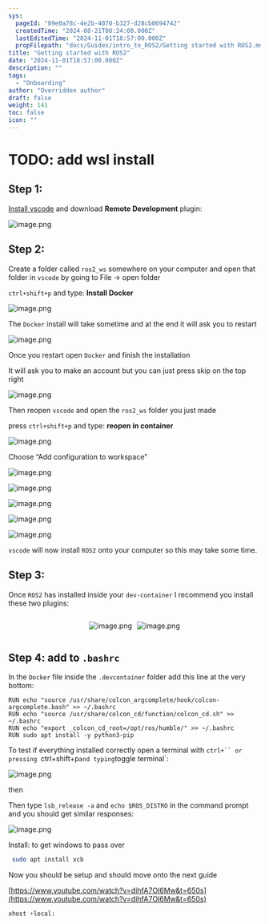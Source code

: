 ```yaml
---
sys:
  pageId: "89e0a78c-4e2b-4070-b327-d28cb0694742"
  createdTime: "2024-08-21T00:24:00.000Z"
  lastEditedTime: "2024-11-01T18:57:00.000Z"
  propFilepath: "docs/Guides/intro_to_ROS2/Getting started with ROS2.md"
title: "Getting started with ROS2"
date: "2024-11-01T18:57:00.000Z"
description: ""
tags:
  - "Onboarding"
author: "Overridden author"
draft: false
weight: 141
toc: false
icon: ""
---
```


# TODO: add wsl install

## Step 1:

[Install vscode](https://code.visualstudio.com/download) and download **Remote Development** plugin:

![image.png](https://prod-files-secure.s3.us-west-2.amazonaws.com/d518164a-d88e-44d1-a4ee-3adb3bd8bce0/efb52993-1881-4a40-b95e-6f020334f022/image.png?X-Amz-Algorithm=AWS4-HMAC-SHA256&X-Amz-Content-Sha256=UNSIGNED-PAYLOAD&X-Amz-Credential=ASIAZI2LB466T5FOPBD3%2F20250311%2Fus-west-2%2Fs3%2Faws4_request&X-Amz-Date=20250311T220721Z&X-Amz-Expires=3600&X-Amz-Security-Token=IQoJb3JpZ2luX2VjEGYaCXVzLXdlc3QtMiJHMEUCIQC1WVlbEX6VUxx%2FvvmjVauoYPK%2F3Hqjc%2BwtOZwI3aay0gIgaJKJGp101L0fbiegafGyPf2bpuWGk7t0ZlLhPlz6Df8qiAQIrv%2F%2F%2F%2F%2F%2F%2F%2F%2F%2FARAAGgw2Mzc0MjMxODM4MDUiDPztBY638eD%2FZB5iuSrcA4xfxpg8H0pY88RbUUEfw%2FPLnUCYi0a4ZL6W0VuDlFFfIhY2jnAWvZPkAoPdYPO4zGFA%2BVBoewP1%2BhFS13OsDeoUuXYwAfsnK%2Byxxg%2B2GlwXuHm431flEPJ8fjIk9%2BAnBeemMd8N4qsYLnQXfSwJwqcyoNJDQ6e83%2FeiX8%2BJJi8gXzpUdZNQO2rhqPbztbAUWshV0p8dLjZTvNG8J4%2BDcuEOtVqJLXbPoEN%2Fl%2B5xjz8AFkeOUHC3KDDAU0wpB7qEPFv8vZ%2FRKPrf%2BPz46M4P3tYTsrGswKtLbkpU8fBfxovDvmjVCA8afo09r1Lcv7aqpwJfEKXrfZjwlG0auBWycN82eaG3u7XLjG%2FhHtTW7xNKAKGeFFtwTlzpkqbOVMxScqmSx6MaaZFGEYXsPorSY%2Fkqn3qRdQbeb2hmiap5Jci%2F9WUHygzIoP1sWg4o22%2BXa9cFEFnyAetmN0kTXXeWwFvHJzWiedNWGJM%2FOAOk1LMxFcOq7ovogOPaFq6hu0EX175RSwCwoLDwq4JkIv8PANmBoxdhsyHYK9EriyazDgq0i%2B5zI%2BlYPJf6B9BfCcxcIVz%2FIXm3Nc4%2B3ig4ewDncs7wvc2fKE1smHN3kOCguIp2ZiTQqkekd294wTryMObSwr4GOqUBUGazh8yifT50VpRgDgXdVYHmQKIC6JX5%2B6Qcl%2FzwHejhWNwfX3RifpQk7%2BrNdbC7lHD9XmthzTgir3QylEwDvNzML728xpEsH1AsiKG0IOBOaS%2BvQ4l%2FJoSonji9uEMz3OkvSBs%2BBcVuTfZsoFZFxGPaIAvtxLY1OsWrZJKZ5h5VcMbbzitgncmy4nIar%2FeOzknHhaRDmGC%2BsusNN%2FX2gZ8%2Bht4O&X-Amz-Signature=a884065b3e4f92b5b580269eaf330c4a2f0491b5f74a222119c687a5debe8365&X-Amz-SignedHeaders=host&x-id=GetObject)

## Step 2:

Create a folder called `ros2_ws` somewhere on your computer and open that folder in `vscode` by going to File → open folder 

`ctrl+shift+p` and type: **Install Docker**

![image.png](https://prod-files-secure.s3.us-west-2.amazonaws.com/d518164a-d88e-44d1-a4ee-3adb3bd8bce0/2269dc0e-1cd5-47ff-bceb-c04ad9b2eab0/image.png?X-Amz-Algorithm=AWS4-HMAC-SHA256&X-Amz-Content-Sha256=UNSIGNED-PAYLOAD&X-Amz-Credential=ASIAZI2LB466T5FOPBD3%2F20250311%2Fus-west-2%2Fs3%2Faws4_request&X-Amz-Date=20250311T220721Z&X-Amz-Expires=3600&X-Amz-Security-Token=IQoJb3JpZ2luX2VjEGYaCXVzLXdlc3QtMiJHMEUCIQC1WVlbEX6VUxx%2FvvmjVauoYPK%2F3Hqjc%2BwtOZwI3aay0gIgaJKJGp101L0fbiegafGyPf2bpuWGk7t0ZlLhPlz6Df8qiAQIrv%2F%2F%2F%2F%2F%2F%2F%2F%2F%2FARAAGgw2Mzc0MjMxODM4MDUiDPztBY638eD%2FZB5iuSrcA4xfxpg8H0pY88RbUUEfw%2FPLnUCYi0a4ZL6W0VuDlFFfIhY2jnAWvZPkAoPdYPO4zGFA%2BVBoewP1%2BhFS13OsDeoUuXYwAfsnK%2Byxxg%2B2GlwXuHm431flEPJ8fjIk9%2BAnBeemMd8N4qsYLnQXfSwJwqcyoNJDQ6e83%2FeiX8%2BJJi8gXzpUdZNQO2rhqPbztbAUWshV0p8dLjZTvNG8J4%2BDcuEOtVqJLXbPoEN%2Fl%2B5xjz8AFkeOUHC3KDDAU0wpB7qEPFv8vZ%2FRKPrf%2BPz46M4P3tYTsrGswKtLbkpU8fBfxovDvmjVCA8afo09r1Lcv7aqpwJfEKXrfZjwlG0auBWycN82eaG3u7XLjG%2FhHtTW7xNKAKGeFFtwTlzpkqbOVMxScqmSx6MaaZFGEYXsPorSY%2Fkqn3qRdQbeb2hmiap5Jci%2F9WUHygzIoP1sWg4o22%2BXa9cFEFnyAetmN0kTXXeWwFvHJzWiedNWGJM%2FOAOk1LMxFcOq7ovogOPaFq6hu0EX175RSwCwoLDwq4JkIv8PANmBoxdhsyHYK9EriyazDgq0i%2B5zI%2BlYPJf6B9BfCcxcIVz%2FIXm3Nc4%2B3ig4ewDncs7wvc2fKE1smHN3kOCguIp2ZiTQqkekd294wTryMObSwr4GOqUBUGazh8yifT50VpRgDgXdVYHmQKIC6JX5%2B6Qcl%2FzwHejhWNwfX3RifpQk7%2BrNdbC7lHD9XmthzTgir3QylEwDvNzML728xpEsH1AsiKG0IOBOaS%2BvQ4l%2FJoSonji9uEMz3OkvSBs%2BBcVuTfZsoFZFxGPaIAvtxLY1OsWrZJKZ5h5VcMbbzitgncmy4nIar%2FeOzknHhaRDmGC%2BsusNN%2FX2gZ8%2Bht4O&X-Amz-Signature=f4e1ffc836afc009df23ff73f279b34ce5c5465abbae7ba4517160cdc25efdd9&X-Amz-SignedHeaders=host&x-id=GetObject)

The `Docker` install will take sometime and at the end it will ask you to restart

![image.png](https://prod-files-secure.s3.us-west-2.amazonaws.com/d518164a-d88e-44d1-a4ee-3adb3bd8bce0/ed233f78-be33-4b1f-b89c-9c346c0e961e/image.png?X-Amz-Algorithm=AWS4-HMAC-SHA256&X-Amz-Content-Sha256=UNSIGNED-PAYLOAD&X-Amz-Credential=ASIAZI2LB466T5FOPBD3%2F20250311%2Fus-west-2%2Fs3%2Faws4_request&X-Amz-Date=20250311T220721Z&X-Amz-Expires=3600&X-Amz-Security-Token=IQoJb3JpZ2luX2VjEGYaCXVzLXdlc3QtMiJHMEUCIQC1WVlbEX6VUxx%2FvvmjVauoYPK%2F3Hqjc%2BwtOZwI3aay0gIgaJKJGp101L0fbiegafGyPf2bpuWGk7t0ZlLhPlz6Df8qiAQIrv%2F%2F%2F%2F%2F%2F%2F%2F%2F%2FARAAGgw2Mzc0MjMxODM4MDUiDPztBY638eD%2FZB5iuSrcA4xfxpg8H0pY88RbUUEfw%2FPLnUCYi0a4ZL6W0VuDlFFfIhY2jnAWvZPkAoPdYPO4zGFA%2BVBoewP1%2BhFS13OsDeoUuXYwAfsnK%2Byxxg%2B2GlwXuHm431flEPJ8fjIk9%2BAnBeemMd8N4qsYLnQXfSwJwqcyoNJDQ6e83%2FeiX8%2BJJi8gXzpUdZNQO2rhqPbztbAUWshV0p8dLjZTvNG8J4%2BDcuEOtVqJLXbPoEN%2Fl%2B5xjz8AFkeOUHC3KDDAU0wpB7qEPFv8vZ%2FRKPrf%2BPz46M4P3tYTsrGswKtLbkpU8fBfxovDvmjVCA8afo09r1Lcv7aqpwJfEKXrfZjwlG0auBWycN82eaG3u7XLjG%2FhHtTW7xNKAKGeFFtwTlzpkqbOVMxScqmSx6MaaZFGEYXsPorSY%2Fkqn3qRdQbeb2hmiap5Jci%2F9WUHygzIoP1sWg4o22%2BXa9cFEFnyAetmN0kTXXeWwFvHJzWiedNWGJM%2FOAOk1LMxFcOq7ovogOPaFq6hu0EX175RSwCwoLDwq4JkIv8PANmBoxdhsyHYK9EriyazDgq0i%2B5zI%2BlYPJf6B9BfCcxcIVz%2FIXm3Nc4%2B3ig4ewDncs7wvc2fKE1smHN3kOCguIp2ZiTQqkekd294wTryMObSwr4GOqUBUGazh8yifT50VpRgDgXdVYHmQKIC6JX5%2B6Qcl%2FzwHejhWNwfX3RifpQk7%2BrNdbC7lHD9XmthzTgir3QylEwDvNzML728xpEsH1AsiKG0IOBOaS%2BvQ4l%2FJoSonji9uEMz3OkvSBs%2BBcVuTfZsoFZFxGPaIAvtxLY1OsWrZJKZ5h5VcMbbzitgncmy4nIar%2FeOzknHhaRDmGC%2BsusNN%2FX2gZ8%2Bht4O&X-Amz-Signature=fe0d461fa6f382d5ed675c7df69321eb344a445238f41b404ac641564d59bcba&X-Amz-SignedHeaders=host&x-id=GetObject)

Once you restart open `Docker` and finish the installation

It will ask you to make an account but you can just press skip on the top right

![image.png](https://prod-files-secure.s3.us-west-2.amazonaws.com/d518164a-d88e-44d1-a4ee-3adb3bd8bce0/21010ad9-1659-4fd9-9f59-9932a09b2a3d/image.png?X-Amz-Algorithm=AWS4-HMAC-SHA256&X-Amz-Content-Sha256=UNSIGNED-PAYLOAD&X-Amz-Credential=ASIAZI2LB466T5FOPBD3%2F20250311%2Fus-west-2%2Fs3%2Faws4_request&X-Amz-Date=20250311T220721Z&X-Amz-Expires=3600&X-Amz-Security-Token=IQoJb3JpZ2luX2VjEGYaCXVzLXdlc3QtMiJHMEUCIQC1WVlbEX6VUxx%2FvvmjVauoYPK%2F3Hqjc%2BwtOZwI3aay0gIgaJKJGp101L0fbiegafGyPf2bpuWGk7t0ZlLhPlz6Df8qiAQIrv%2F%2F%2F%2F%2F%2F%2F%2F%2F%2FARAAGgw2Mzc0MjMxODM4MDUiDPztBY638eD%2FZB5iuSrcA4xfxpg8H0pY88RbUUEfw%2FPLnUCYi0a4ZL6W0VuDlFFfIhY2jnAWvZPkAoPdYPO4zGFA%2BVBoewP1%2BhFS13OsDeoUuXYwAfsnK%2Byxxg%2B2GlwXuHm431flEPJ8fjIk9%2BAnBeemMd8N4qsYLnQXfSwJwqcyoNJDQ6e83%2FeiX8%2BJJi8gXzpUdZNQO2rhqPbztbAUWshV0p8dLjZTvNG8J4%2BDcuEOtVqJLXbPoEN%2Fl%2B5xjz8AFkeOUHC3KDDAU0wpB7qEPFv8vZ%2FRKPrf%2BPz46M4P3tYTsrGswKtLbkpU8fBfxovDvmjVCA8afo09r1Lcv7aqpwJfEKXrfZjwlG0auBWycN82eaG3u7XLjG%2FhHtTW7xNKAKGeFFtwTlzpkqbOVMxScqmSx6MaaZFGEYXsPorSY%2Fkqn3qRdQbeb2hmiap5Jci%2F9WUHygzIoP1sWg4o22%2BXa9cFEFnyAetmN0kTXXeWwFvHJzWiedNWGJM%2FOAOk1LMxFcOq7ovogOPaFq6hu0EX175RSwCwoLDwq4JkIv8PANmBoxdhsyHYK9EriyazDgq0i%2B5zI%2BlYPJf6B9BfCcxcIVz%2FIXm3Nc4%2B3ig4ewDncs7wvc2fKE1smHN3kOCguIp2ZiTQqkekd294wTryMObSwr4GOqUBUGazh8yifT50VpRgDgXdVYHmQKIC6JX5%2B6Qcl%2FzwHejhWNwfX3RifpQk7%2BrNdbC7lHD9XmthzTgir3QylEwDvNzML728xpEsH1AsiKG0IOBOaS%2BvQ4l%2FJoSonji9uEMz3OkvSBs%2BBcVuTfZsoFZFxGPaIAvtxLY1OsWrZJKZ5h5VcMbbzitgncmy4nIar%2FeOzknHhaRDmGC%2BsusNN%2FX2gZ8%2Bht4O&X-Amz-Signature=cf9a99b054465c87d6ea129e480c4eb2f9077b8a6a13e56788a3640903614b8b&X-Amz-SignedHeaders=host&x-id=GetObject)

Then reopen `vscode` and open the `ros2_ws` folder you just made

press `ctrl+shift+p` and type: **reopen in container**

![image.png](https://prod-files-secure.s3.us-west-2.amazonaws.com/d518164a-d88e-44d1-a4ee-3adb3bd8bce0/4e93b8c2-41ad-488c-8095-c74205196118/image.png?X-Amz-Algorithm=AWS4-HMAC-SHA256&X-Amz-Content-Sha256=UNSIGNED-PAYLOAD&X-Amz-Credential=ASIAZI2LB466T5FOPBD3%2F20250311%2Fus-west-2%2Fs3%2Faws4_request&X-Amz-Date=20250311T220721Z&X-Amz-Expires=3600&X-Amz-Security-Token=IQoJb3JpZ2luX2VjEGYaCXVzLXdlc3QtMiJHMEUCIQC1WVlbEX6VUxx%2FvvmjVauoYPK%2F3Hqjc%2BwtOZwI3aay0gIgaJKJGp101L0fbiegafGyPf2bpuWGk7t0ZlLhPlz6Df8qiAQIrv%2F%2F%2F%2F%2F%2F%2F%2F%2F%2FARAAGgw2Mzc0MjMxODM4MDUiDPztBY638eD%2FZB5iuSrcA4xfxpg8H0pY88RbUUEfw%2FPLnUCYi0a4ZL6W0VuDlFFfIhY2jnAWvZPkAoPdYPO4zGFA%2BVBoewP1%2BhFS13OsDeoUuXYwAfsnK%2Byxxg%2B2GlwXuHm431flEPJ8fjIk9%2BAnBeemMd8N4qsYLnQXfSwJwqcyoNJDQ6e83%2FeiX8%2BJJi8gXzpUdZNQO2rhqPbztbAUWshV0p8dLjZTvNG8J4%2BDcuEOtVqJLXbPoEN%2Fl%2B5xjz8AFkeOUHC3KDDAU0wpB7qEPFv8vZ%2FRKPrf%2BPz46M4P3tYTsrGswKtLbkpU8fBfxovDvmjVCA8afo09r1Lcv7aqpwJfEKXrfZjwlG0auBWycN82eaG3u7XLjG%2FhHtTW7xNKAKGeFFtwTlzpkqbOVMxScqmSx6MaaZFGEYXsPorSY%2Fkqn3qRdQbeb2hmiap5Jci%2F9WUHygzIoP1sWg4o22%2BXa9cFEFnyAetmN0kTXXeWwFvHJzWiedNWGJM%2FOAOk1LMxFcOq7ovogOPaFq6hu0EX175RSwCwoLDwq4JkIv8PANmBoxdhsyHYK9EriyazDgq0i%2B5zI%2BlYPJf6B9BfCcxcIVz%2FIXm3Nc4%2B3ig4ewDncs7wvc2fKE1smHN3kOCguIp2ZiTQqkekd294wTryMObSwr4GOqUBUGazh8yifT50VpRgDgXdVYHmQKIC6JX5%2B6Qcl%2FzwHejhWNwfX3RifpQk7%2BrNdbC7lHD9XmthzTgir3QylEwDvNzML728xpEsH1AsiKG0IOBOaS%2BvQ4l%2FJoSonji9uEMz3OkvSBs%2BBcVuTfZsoFZFxGPaIAvtxLY1OsWrZJKZ5h5VcMbbzitgncmy4nIar%2FeOzknHhaRDmGC%2BsusNN%2FX2gZ8%2Bht4O&X-Amz-Signature=826a347a45a2c7634acab266389d80a89e69cbdd47bef836d683bc6757c2afbe&X-Amz-SignedHeaders=host&x-id=GetObject)

Choose “Add configuration to workspace”

![image.png](https://prod-files-secure.s3.us-west-2.amazonaws.com/d518164a-d88e-44d1-a4ee-3adb3bd8bce0/9560b282-5060-4989-ba37-97e7b2c22476/image.png?X-Amz-Algorithm=AWS4-HMAC-SHA256&X-Amz-Content-Sha256=UNSIGNED-PAYLOAD&X-Amz-Credential=ASIAZI2LB466T5FOPBD3%2F20250311%2Fus-west-2%2Fs3%2Faws4_request&X-Amz-Date=20250311T220721Z&X-Amz-Expires=3600&X-Amz-Security-Token=IQoJb3JpZ2luX2VjEGYaCXVzLXdlc3QtMiJHMEUCIQC1WVlbEX6VUxx%2FvvmjVauoYPK%2F3Hqjc%2BwtOZwI3aay0gIgaJKJGp101L0fbiegafGyPf2bpuWGk7t0ZlLhPlz6Df8qiAQIrv%2F%2F%2F%2F%2F%2F%2F%2F%2F%2FARAAGgw2Mzc0MjMxODM4MDUiDPztBY638eD%2FZB5iuSrcA4xfxpg8H0pY88RbUUEfw%2FPLnUCYi0a4ZL6W0VuDlFFfIhY2jnAWvZPkAoPdYPO4zGFA%2BVBoewP1%2BhFS13OsDeoUuXYwAfsnK%2Byxxg%2B2GlwXuHm431flEPJ8fjIk9%2BAnBeemMd8N4qsYLnQXfSwJwqcyoNJDQ6e83%2FeiX8%2BJJi8gXzpUdZNQO2rhqPbztbAUWshV0p8dLjZTvNG8J4%2BDcuEOtVqJLXbPoEN%2Fl%2B5xjz8AFkeOUHC3KDDAU0wpB7qEPFv8vZ%2FRKPrf%2BPz46M4P3tYTsrGswKtLbkpU8fBfxovDvmjVCA8afo09r1Lcv7aqpwJfEKXrfZjwlG0auBWycN82eaG3u7XLjG%2FhHtTW7xNKAKGeFFtwTlzpkqbOVMxScqmSx6MaaZFGEYXsPorSY%2Fkqn3qRdQbeb2hmiap5Jci%2F9WUHygzIoP1sWg4o22%2BXa9cFEFnyAetmN0kTXXeWwFvHJzWiedNWGJM%2FOAOk1LMxFcOq7ovogOPaFq6hu0EX175RSwCwoLDwq4JkIv8PANmBoxdhsyHYK9EriyazDgq0i%2B5zI%2BlYPJf6B9BfCcxcIVz%2FIXm3Nc4%2B3ig4ewDncs7wvc2fKE1smHN3kOCguIp2ZiTQqkekd294wTryMObSwr4GOqUBUGazh8yifT50VpRgDgXdVYHmQKIC6JX5%2B6Qcl%2FzwHejhWNwfX3RifpQk7%2BrNdbC7lHD9XmthzTgir3QylEwDvNzML728xpEsH1AsiKG0IOBOaS%2BvQ4l%2FJoSonji9uEMz3OkvSBs%2BBcVuTfZsoFZFxGPaIAvtxLY1OsWrZJKZ5h5VcMbbzitgncmy4nIar%2FeOzknHhaRDmGC%2BsusNN%2FX2gZ8%2Bht4O&X-Amz-Signature=d88bef6144fa8e5b872e364a6265995c33ffe156c594c66c1b71c4d96585b952&X-Amz-SignedHeaders=host&x-id=GetObject)

![image.png](https://prod-files-secure.s3.us-west-2.amazonaws.com/d518164a-d88e-44d1-a4ee-3adb3bd8bce0/2ee63f81-886b-48e8-a553-dc6e5eac99e4/image.png?X-Amz-Algorithm=AWS4-HMAC-SHA256&X-Amz-Content-Sha256=UNSIGNED-PAYLOAD&X-Amz-Credential=ASIAZI2LB466T5FOPBD3%2F20250311%2Fus-west-2%2Fs3%2Faws4_request&X-Amz-Date=20250311T220721Z&X-Amz-Expires=3600&X-Amz-Security-Token=IQoJb3JpZ2luX2VjEGYaCXVzLXdlc3QtMiJHMEUCIQC1WVlbEX6VUxx%2FvvmjVauoYPK%2F3Hqjc%2BwtOZwI3aay0gIgaJKJGp101L0fbiegafGyPf2bpuWGk7t0ZlLhPlz6Df8qiAQIrv%2F%2F%2F%2F%2F%2F%2F%2F%2F%2FARAAGgw2Mzc0MjMxODM4MDUiDPztBY638eD%2FZB5iuSrcA4xfxpg8H0pY88RbUUEfw%2FPLnUCYi0a4ZL6W0VuDlFFfIhY2jnAWvZPkAoPdYPO4zGFA%2BVBoewP1%2BhFS13OsDeoUuXYwAfsnK%2Byxxg%2B2GlwXuHm431flEPJ8fjIk9%2BAnBeemMd8N4qsYLnQXfSwJwqcyoNJDQ6e83%2FeiX8%2BJJi8gXzpUdZNQO2rhqPbztbAUWshV0p8dLjZTvNG8J4%2BDcuEOtVqJLXbPoEN%2Fl%2B5xjz8AFkeOUHC3KDDAU0wpB7qEPFv8vZ%2FRKPrf%2BPz46M4P3tYTsrGswKtLbkpU8fBfxovDvmjVCA8afo09r1Lcv7aqpwJfEKXrfZjwlG0auBWycN82eaG3u7XLjG%2FhHtTW7xNKAKGeFFtwTlzpkqbOVMxScqmSx6MaaZFGEYXsPorSY%2Fkqn3qRdQbeb2hmiap5Jci%2F9WUHygzIoP1sWg4o22%2BXa9cFEFnyAetmN0kTXXeWwFvHJzWiedNWGJM%2FOAOk1LMxFcOq7ovogOPaFq6hu0EX175RSwCwoLDwq4JkIv8PANmBoxdhsyHYK9EriyazDgq0i%2B5zI%2BlYPJf6B9BfCcxcIVz%2FIXm3Nc4%2B3ig4ewDncs7wvc2fKE1smHN3kOCguIp2ZiTQqkekd294wTryMObSwr4GOqUBUGazh8yifT50VpRgDgXdVYHmQKIC6JX5%2B6Qcl%2FzwHejhWNwfX3RifpQk7%2BrNdbC7lHD9XmthzTgir3QylEwDvNzML728xpEsH1AsiKG0IOBOaS%2BvQ4l%2FJoSonji9uEMz3OkvSBs%2BBcVuTfZsoFZFxGPaIAvtxLY1OsWrZJKZ5h5VcMbbzitgncmy4nIar%2FeOzknHhaRDmGC%2BsusNN%2FX2gZ8%2Bht4O&X-Amz-Signature=59f1cd747d2e032ceed9b504f6dae1f3c78ea70abdbd898f09408fb39d2d1833&X-Amz-SignedHeaders=host&x-id=GetObject)

![image.png](https://prod-files-secure.s3.us-west-2.amazonaws.com/d518164a-d88e-44d1-a4ee-3adb3bd8bce0/ae1580b2-b048-407e-aed9-b584224a7a04/image.png?X-Amz-Algorithm=AWS4-HMAC-SHA256&X-Amz-Content-Sha256=UNSIGNED-PAYLOAD&X-Amz-Credential=ASIAZI2LB466T5FOPBD3%2F20250311%2Fus-west-2%2Fs3%2Faws4_request&X-Amz-Date=20250311T220721Z&X-Amz-Expires=3600&X-Amz-Security-Token=IQoJb3JpZ2luX2VjEGYaCXVzLXdlc3QtMiJHMEUCIQC1WVlbEX6VUxx%2FvvmjVauoYPK%2F3Hqjc%2BwtOZwI3aay0gIgaJKJGp101L0fbiegafGyPf2bpuWGk7t0ZlLhPlz6Df8qiAQIrv%2F%2F%2F%2F%2F%2F%2F%2F%2F%2FARAAGgw2Mzc0MjMxODM4MDUiDPztBY638eD%2FZB5iuSrcA4xfxpg8H0pY88RbUUEfw%2FPLnUCYi0a4ZL6W0VuDlFFfIhY2jnAWvZPkAoPdYPO4zGFA%2BVBoewP1%2BhFS13OsDeoUuXYwAfsnK%2Byxxg%2B2GlwXuHm431flEPJ8fjIk9%2BAnBeemMd8N4qsYLnQXfSwJwqcyoNJDQ6e83%2FeiX8%2BJJi8gXzpUdZNQO2rhqPbztbAUWshV0p8dLjZTvNG8J4%2BDcuEOtVqJLXbPoEN%2Fl%2B5xjz8AFkeOUHC3KDDAU0wpB7qEPFv8vZ%2FRKPrf%2BPz46M4P3tYTsrGswKtLbkpU8fBfxovDvmjVCA8afo09r1Lcv7aqpwJfEKXrfZjwlG0auBWycN82eaG3u7XLjG%2FhHtTW7xNKAKGeFFtwTlzpkqbOVMxScqmSx6MaaZFGEYXsPorSY%2Fkqn3qRdQbeb2hmiap5Jci%2F9WUHygzIoP1sWg4o22%2BXa9cFEFnyAetmN0kTXXeWwFvHJzWiedNWGJM%2FOAOk1LMxFcOq7ovogOPaFq6hu0EX175RSwCwoLDwq4JkIv8PANmBoxdhsyHYK9EriyazDgq0i%2B5zI%2BlYPJf6B9BfCcxcIVz%2FIXm3Nc4%2B3ig4ewDncs7wvc2fKE1smHN3kOCguIp2ZiTQqkekd294wTryMObSwr4GOqUBUGazh8yifT50VpRgDgXdVYHmQKIC6JX5%2B6Qcl%2FzwHejhWNwfX3RifpQk7%2BrNdbC7lHD9XmthzTgir3QylEwDvNzML728xpEsH1AsiKG0IOBOaS%2BvQ4l%2FJoSonji9uEMz3OkvSBs%2BBcVuTfZsoFZFxGPaIAvtxLY1OsWrZJKZ5h5VcMbbzitgncmy4nIar%2FeOzknHhaRDmGC%2BsusNN%2FX2gZ8%2Bht4O&X-Amz-Signature=4cb90a0b88b14d87b7c89829790b6e2963ea7db94152eab28ca49c720b9e1747&X-Amz-SignedHeaders=host&x-id=GetObject)

![image.png](https://prod-files-secure.s3.us-west-2.amazonaws.com/d518164a-d88e-44d1-a4ee-3adb3bd8bce0/53255b28-f75e-430f-b9e3-c0ac8577e42b/image.png?X-Amz-Algorithm=AWS4-HMAC-SHA256&X-Amz-Content-Sha256=UNSIGNED-PAYLOAD&X-Amz-Credential=ASIAZI2LB466T5FOPBD3%2F20250311%2Fus-west-2%2Fs3%2Faws4_request&X-Amz-Date=20250311T220721Z&X-Amz-Expires=3600&X-Amz-Security-Token=IQoJb3JpZ2luX2VjEGYaCXVzLXdlc3QtMiJHMEUCIQC1WVlbEX6VUxx%2FvvmjVauoYPK%2F3Hqjc%2BwtOZwI3aay0gIgaJKJGp101L0fbiegafGyPf2bpuWGk7t0ZlLhPlz6Df8qiAQIrv%2F%2F%2F%2F%2F%2F%2F%2F%2F%2FARAAGgw2Mzc0MjMxODM4MDUiDPztBY638eD%2FZB5iuSrcA4xfxpg8H0pY88RbUUEfw%2FPLnUCYi0a4ZL6W0VuDlFFfIhY2jnAWvZPkAoPdYPO4zGFA%2BVBoewP1%2BhFS13OsDeoUuXYwAfsnK%2Byxxg%2B2GlwXuHm431flEPJ8fjIk9%2BAnBeemMd8N4qsYLnQXfSwJwqcyoNJDQ6e83%2FeiX8%2BJJi8gXzpUdZNQO2rhqPbztbAUWshV0p8dLjZTvNG8J4%2BDcuEOtVqJLXbPoEN%2Fl%2B5xjz8AFkeOUHC3KDDAU0wpB7qEPFv8vZ%2FRKPrf%2BPz46M4P3tYTsrGswKtLbkpU8fBfxovDvmjVCA8afo09r1Lcv7aqpwJfEKXrfZjwlG0auBWycN82eaG3u7XLjG%2FhHtTW7xNKAKGeFFtwTlzpkqbOVMxScqmSx6MaaZFGEYXsPorSY%2Fkqn3qRdQbeb2hmiap5Jci%2F9WUHygzIoP1sWg4o22%2BXa9cFEFnyAetmN0kTXXeWwFvHJzWiedNWGJM%2FOAOk1LMxFcOq7ovogOPaFq6hu0EX175RSwCwoLDwq4JkIv8PANmBoxdhsyHYK9EriyazDgq0i%2B5zI%2BlYPJf6B9BfCcxcIVz%2FIXm3Nc4%2B3ig4ewDncs7wvc2fKE1smHN3kOCguIp2ZiTQqkekd294wTryMObSwr4GOqUBUGazh8yifT50VpRgDgXdVYHmQKIC6JX5%2B6Qcl%2FzwHejhWNwfX3RifpQk7%2BrNdbC7lHD9XmthzTgir3QylEwDvNzML728xpEsH1AsiKG0IOBOaS%2BvQ4l%2FJoSonji9uEMz3OkvSBs%2BBcVuTfZsoFZFxGPaIAvtxLY1OsWrZJKZ5h5VcMbbzitgncmy4nIar%2FeOzknHhaRDmGC%2BsusNN%2FX2gZ8%2Bht4O&X-Amz-Signature=81da6a7ac1284d8434e54df793720dab899643904c8e5363fbf97a16078ec869&X-Amz-SignedHeaders=host&x-id=GetObject)

![image.png](https://prod-files-secure.s3.us-west-2.amazonaws.com/d518164a-d88e-44d1-a4ee-3adb3bd8bce0/7c562767-5af9-4ffb-97d1-327bcdf4ee00/image.png?X-Amz-Algorithm=AWS4-HMAC-SHA256&X-Amz-Content-Sha256=UNSIGNED-PAYLOAD&X-Amz-Credential=ASIAZI2LB466T5FOPBD3%2F20250311%2Fus-west-2%2Fs3%2Faws4_request&X-Amz-Date=20250311T220721Z&X-Amz-Expires=3600&X-Amz-Security-Token=IQoJb3JpZ2luX2VjEGYaCXVzLXdlc3QtMiJHMEUCIQC1WVlbEX6VUxx%2FvvmjVauoYPK%2F3Hqjc%2BwtOZwI3aay0gIgaJKJGp101L0fbiegafGyPf2bpuWGk7t0ZlLhPlz6Df8qiAQIrv%2F%2F%2F%2F%2F%2F%2F%2F%2F%2FARAAGgw2Mzc0MjMxODM4MDUiDPztBY638eD%2FZB5iuSrcA4xfxpg8H0pY88RbUUEfw%2FPLnUCYi0a4ZL6W0VuDlFFfIhY2jnAWvZPkAoPdYPO4zGFA%2BVBoewP1%2BhFS13OsDeoUuXYwAfsnK%2Byxxg%2B2GlwXuHm431flEPJ8fjIk9%2BAnBeemMd8N4qsYLnQXfSwJwqcyoNJDQ6e83%2FeiX8%2BJJi8gXzpUdZNQO2rhqPbztbAUWshV0p8dLjZTvNG8J4%2BDcuEOtVqJLXbPoEN%2Fl%2B5xjz8AFkeOUHC3KDDAU0wpB7qEPFv8vZ%2FRKPrf%2BPz46M4P3tYTsrGswKtLbkpU8fBfxovDvmjVCA8afo09r1Lcv7aqpwJfEKXrfZjwlG0auBWycN82eaG3u7XLjG%2FhHtTW7xNKAKGeFFtwTlzpkqbOVMxScqmSx6MaaZFGEYXsPorSY%2Fkqn3qRdQbeb2hmiap5Jci%2F9WUHygzIoP1sWg4o22%2BXa9cFEFnyAetmN0kTXXeWwFvHJzWiedNWGJM%2FOAOk1LMxFcOq7ovogOPaFq6hu0EX175RSwCwoLDwq4JkIv8PANmBoxdhsyHYK9EriyazDgq0i%2B5zI%2BlYPJf6B9BfCcxcIVz%2FIXm3Nc4%2B3ig4ewDncs7wvc2fKE1smHN3kOCguIp2ZiTQqkekd294wTryMObSwr4GOqUBUGazh8yifT50VpRgDgXdVYHmQKIC6JX5%2B6Qcl%2FzwHejhWNwfX3RifpQk7%2BrNdbC7lHD9XmthzTgir3QylEwDvNzML728xpEsH1AsiKG0IOBOaS%2BvQ4l%2FJoSonji9uEMz3OkvSBs%2BBcVuTfZsoFZFxGPaIAvtxLY1OsWrZJKZ5h5VcMbbzitgncmy4nIar%2FeOzknHhaRDmGC%2BsusNN%2FX2gZ8%2Bht4O&X-Amz-Signature=1375a6e60bae2bad47c745aa7afe02e4781bed82d3ddbe6606417b24bf0fae24&X-Amz-SignedHeaders=host&x-id=GetObject)

`vscode` will now install `ROS2` onto your computer so this may take some time.

## Step 3:

Once `ROS2` has installed inside your `dev-container` I recommend you install these two plugins:

<div style="display: flex;flex-direction: row; column-gap:10px; max-width: 630px;justify-content: center;">
<div>

![image.png](https://prod-files-secure.s3.us-west-2.amazonaws.com/d518164a-d88e-44d1-a4ee-3adb3bd8bce0/3fc3d550-5a54-4ba1-ba6b-faa01cdb7369/image.png?X-Amz-Algorithm=AWS4-HMAC-SHA256&X-Amz-Content-Sha256=UNSIGNED-PAYLOAD&X-Amz-Credential=ASIAZI2LB46672XG5TRA%2F20250311%2Fus-west-2%2Fs3%2Faws4_request&X-Amz-Date=20250311T220723Z&X-Amz-Expires=3600&X-Amz-Security-Token=IQoJb3JpZ2luX2VjEGYaCXVzLXdlc3QtMiJHMEUCIHLfV99ZJqF1x%2FU%2FwZeaq22htXo9gDLy0TdO7HJJS9J0AiEAofA7WBG%2FimcRrgH1zuEVp%2BKPTwdBfmU3tLne1OnXM2YqiAQIrv%2F%2F%2F%2F%2F%2F%2F%2F%2F%2FARAAGgw2Mzc0MjMxODM4MDUiDMvPRFw1Ak8%2FbzqG3ircA%2FLK1QjfR%2FMbU97koHTuvwQIpy%2FJIyCjcyUlIojF5NxiFOJoXx6aq9bk6pIbX5dqS34H9pdwbRbSWOCimmC1z%2FIpKFcTSigRX16%2FZm%2BTyEy6wivXvSN8la5rKm1qFyEhb0%2BmjAlIEdl7Mc4P174j%2Bb2gSytOP27R4E2OJykB5fBugp%2FUVkb3K%2FJw1LRBXA%2Fcyo%2B0hYXrdxMoVRSz8Bg%2BjDPrDJVl9u6unF603xdCFtuhiKoaR%2FB3xmeXl%2Fqprt0jeN6Lw5h648WrOeiReATGUii9SqVvYhlkAwVUYJq4tRDI3GhCV4G%2BUgC89f3Wqzaes9WG9%2BGJ1ffTZnHPoplE2Xqq0f92huEned%2FgO7GaPg5i5QDpDoMYbryiJi%2BglpTASQr%2Bo%2BRWCiLL0s7IcYUP43EKeS%2BVuGn7WBtZ6dR%2BSIJAgn853Ae2aXLlvp10iLO5CU13w%2FHGwo4sf0MtEJZLSnPHVfBDKbV3B1KRuuRuFfktnDq0KQF12pt1Z9S8v6JD8ULl555NZJF7UWfMm7LU0iNJ2ovx3bw6ebocmxVGXqUmddITawdAUzYVyI4UbqMNKTl%2FvCmnytQpW%2FsgxJdRXY4gUpVLy%2F%2B75gQHwVnQvVHJziLyLC%2Fa%2FFxZnqbNMJ%2FSwr4GOqUBqSm4nKDHD13rMQsdvGlFE9h96yggN76GYRQC7xlmOmj57Fv4KOPQ5q%2FQIzb2xFZp2tcEtDzgd9LFUworRAUWEDzMVHO8TbOCEe7tsBhz2%2BLSmq8aGJSmwuE3uTKZgdyY4gQq9MKCb2IygAMiXr4QN0PeFUVTOJBZTx8uiOl9aJ9NM7S35xcswhI57Q1hm%2FObgcRNd7XtaIt9isE2rGT2whCyu5F8&X-Amz-Signature=2d02d3ab7e030f90502e97a068d78382c4e459e62666c0a1ae7234262eb7be37&X-Amz-SignedHeaders=host&x-id=GetObject)

</div>
<div>

![image.png](https://prod-files-secure.s3.us-west-2.amazonaws.com/d518164a-d88e-44d1-a4ee-3adb3bd8bce0/d994cc66-13c2-4093-a5a3-f84cf4601a82/image.png?X-Amz-Algorithm=AWS4-HMAC-SHA256&X-Amz-Content-Sha256=UNSIGNED-PAYLOAD&X-Amz-Credential=ASIAZI2LB466V6TVAVOC%2F20250311%2Fus-west-2%2Fs3%2Faws4_request&X-Amz-Date=20250311T220724Z&X-Amz-Expires=3600&X-Amz-Security-Token=IQoJb3JpZ2luX2VjEGYaCXVzLXdlc3QtMiJGMEQCID7xTsAQs7OGhqmFGgFJDdZVfFSA13HyXaK39p6hzvlCAiAvV6PBbPZoCX%2BJ21z%2BclOzmlmd8vYxdBwjHiZOFtKfHCqIBAiu%2F%2F%2F%2F%2F%2F%2F%2F%2F%2F8BEAAaDDYzNzQyMzE4MzgwNSIM6k0ILCBhj31A6FDEKtwDRcZrgdw%2F6iWbwsJMpQicypWAhVVYdtNa5QkiH1nw5%2FozpRcS6YkmC%2FirsGTsdRlB5FEL5KeX6FeFTWkABYHc6Ehwl2BPQz%2BzKhfHAbi1%2FkreoahTZlIxrQ3HcfUSJs3CyBQ72KNc5PDjVeRTjW8Cm5wF1rdqBiZx%2BifVAhQ89KSHTipBYeiXnavemAWuMcEbeypk6lJ4D1LHR4qnxOOQ7qBp1%2BfrvbVOEmV8qVokKglDRuzoWB5ofue3eTM7Yn8du91dEucldIP4QGIcubeM%2B1zZ5sOQkSYBpObWh49RkCkHpbm63LsMUnqYnlwcFjlNZKY%2FBApL234fSnVcUcXLRWxIzHP1qvrB67K0lP0xn6OODCKB7aW3UP7DLVNUlyVGjhtBCn46SK3hqd4uoQgikiCoYeyb8wdpUqLIY16xV%2FrS%2FjR5kA%2Be%2Fgo8rON%2BADTX%2F1zY35zUK2CRNAkwCpbHovplbB9FtoNQ7i%2B2Ol3fJAxQ%2FINKkoUq2Y2ZSeGS2%2FJybbwEk8TVHTomkBJh6MNx%2Btai5xdlhmSmQfJYiuk2GUNs6DBAg%2BbJ1W1bmekqvC7FxHGux%2BymXBMAH8tCnAKD51rY2S2X8HqFD9ihH1uHgEsSIGnDCI%2FQQ1BWkI0wgdPCvgY6pgFy60yXWb9Ia%2B5hzNXkscERetPRiwWlA8cKc2eotlGDHT9pW%2F0ZkX%2BPOT7QVFwkkKAGmHlteP1z%2BZUmi5jw9yzYYdHzTP4L9Hv%2B5q%2FSaDN5gq8wW31jOH8c0u9X%2FC8aBfBBKl7pG%2F3yKzAQYATMpMPz7JEUmu0kfGMfaESdVoXjpoJF8kGo0wgeTwVmg3IehUuigA8c61v3xvwSt6DkEeHmo3ab58i3&X-Amz-Signature=69b423caccb1b1ba934ca20b1a812e7d7b7a3f146e27e83567c3b4ece5efeacc&X-Amz-SignedHeaders=host&x-id=GetObject)

</div>
</div>

## Step 4: add to `.bashrc`

In the `Docker` file inside the `.devcontainer` folder add this line at the very bottom: 

```docker
RUN echo "source /usr/share/colcon_argcomplete/hook/colcon-argcomplete.bash" >> ~/.bashrc
RUN echo "source /usr/share/colcon_cd/function/colcon_cd.sh" >> ~/.bashrc
RUN echo "export _colcon_cd_root=/opt/ros/humble/" >> ~/.bashrc
RUN sudo apt install -y python3-pip 
```

To test if everything installed correctly open a terminal with `ctrl+`` or pressing `ctrl+shift+p` and typing `toggle terminal`:

![image.png](https://prod-files-secure.s3.us-west-2.amazonaws.com/d518164a-d88e-44d1-a4ee-3adb3bd8bce0/6a4943d8-b04e-4c02-9a58-775f3384d1a5/image.png?X-Amz-Algorithm=AWS4-HMAC-SHA256&X-Amz-Content-Sha256=UNSIGNED-PAYLOAD&X-Amz-Credential=ASIAZI2LB466T5FOPBD3%2F20250311%2Fus-west-2%2Fs3%2Faws4_request&X-Amz-Date=20250311T220721Z&X-Amz-Expires=3600&X-Amz-Security-Token=IQoJb3JpZ2luX2VjEGYaCXVzLXdlc3QtMiJHMEUCIQC1WVlbEX6VUxx%2FvvmjVauoYPK%2F3Hqjc%2BwtOZwI3aay0gIgaJKJGp101L0fbiegafGyPf2bpuWGk7t0ZlLhPlz6Df8qiAQIrv%2F%2F%2F%2F%2F%2F%2F%2F%2F%2FARAAGgw2Mzc0MjMxODM4MDUiDPztBY638eD%2FZB5iuSrcA4xfxpg8H0pY88RbUUEfw%2FPLnUCYi0a4ZL6W0VuDlFFfIhY2jnAWvZPkAoPdYPO4zGFA%2BVBoewP1%2BhFS13OsDeoUuXYwAfsnK%2Byxxg%2B2GlwXuHm431flEPJ8fjIk9%2BAnBeemMd8N4qsYLnQXfSwJwqcyoNJDQ6e83%2FeiX8%2BJJi8gXzpUdZNQO2rhqPbztbAUWshV0p8dLjZTvNG8J4%2BDcuEOtVqJLXbPoEN%2Fl%2B5xjz8AFkeOUHC3KDDAU0wpB7qEPFv8vZ%2FRKPrf%2BPz46M4P3tYTsrGswKtLbkpU8fBfxovDvmjVCA8afo09r1Lcv7aqpwJfEKXrfZjwlG0auBWycN82eaG3u7XLjG%2FhHtTW7xNKAKGeFFtwTlzpkqbOVMxScqmSx6MaaZFGEYXsPorSY%2Fkqn3qRdQbeb2hmiap5Jci%2F9WUHygzIoP1sWg4o22%2BXa9cFEFnyAetmN0kTXXeWwFvHJzWiedNWGJM%2FOAOk1LMxFcOq7ovogOPaFq6hu0EX175RSwCwoLDwq4JkIv8PANmBoxdhsyHYK9EriyazDgq0i%2B5zI%2BlYPJf6B9BfCcxcIVz%2FIXm3Nc4%2B3ig4ewDncs7wvc2fKE1smHN3kOCguIp2ZiTQqkekd294wTryMObSwr4GOqUBUGazh8yifT50VpRgDgXdVYHmQKIC6JX5%2B6Qcl%2FzwHejhWNwfX3RifpQk7%2BrNdbC7lHD9XmthzTgir3QylEwDvNzML728xpEsH1AsiKG0IOBOaS%2BvQ4l%2FJoSonji9uEMz3OkvSBs%2BBcVuTfZsoFZFxGPaIAvtxLY1OsWrZJKZ5h5VcMbbzitgncmy4nIar%2FeOzknHhaRDmGC%2BsusNN%2FX2gZ8%2Bht4O&X-Amz-Signature=50e4d4da557bbc530924c9cedc5438f183891014067ce31fc2ec9329d9cc13db&X-Amz-SignedHeaders=host&x-id=GetObject)

then 

Then type `lsb_release -a` and `echo $ROS_DISTRO` in the command prompt and you should get similar responses:

![image.png](https://prod-files-secure.s3.us-west-2.amazonaws.com/d518164a-d88e-44d1-a4ee-3adb3bd8bce0/3e635dec-a805-4e85-8b9e-d000e5b71a4e/image.png?X-Amz-Algorithm=AWS4-HMAC-SHA256&X-Amz-Content-Sha256=UNSIGNED-PAYLOAD&X-Amz-Credential=ASIAZI2LB466T5FOPBD3%2F20250311%2Fus-west-2%2Fs3%2Faws4_request&X-Amz-Date=20250311T220721Z&X-Amz-Expires=3600&X-Amz-Security-Token=IQoJb3JpZ2luX2VjEGYaCXVzLXdlc3QtMiJHMEUCIQC1WVlbEX6VUxx%2FvvmjVauoYPK%2F3Hqjc%2BwtOZwI3aay0gIgaJKJGp101L0fbiegafGyPf2bpuWGk7t0ZlLhPlz6Df8qiAQIrv%2F%2F%2F%2F%2F%2F%2F%2F%2F%2FARAAGgw2Mzc0MjMxODM4MDUiDPztBY638eD%2FZB5iuSrcA4xfxpg8H0pY88RbUUEfw%2FPLnUCYi0a4ZL6W0VuDlFFfIhY2jnAWvZPkAoPdYPO4zGFA%2BVBoewP1%2BhFS13OsDeoUuXYwAfsnK%2Byxxg%2B2GlwXuHm431flEPJ8fjIk9%2BAnBeemMd8N4qsYLnQXfSwJwqcyoNJDQ6e83%2FeiX8%2BJJi8gXzpUdZNQO2rhqPbztbAUWshV0p8dLjZTvNG8J4%2BDcuEOtVqJLXbPoEN%2Fl%2B5xjz8AFkeOUHC3KDDAU0wpB7qEPFv8vZ%2FRKPrf%2BPz46M4P3tYTsrGswKtLbkpU8fBfxovDvmjVCA8afo09r1Lcv7aqpwJfEKXrfZjwlG0auBWycN82eaG3u7XLjG%2FhHtTW7xNKAKGeFFtwTlzpkqbOVMxScqmSx6MaaZFGEYXsPorSY%2Fkqn3qRdQbeb2hmiap5Jci%2F9WUHygzIoP1sWg4o22%2BXa9cFEFnyAetmN0kTXXeWwFvHJzWiedNWGJM%2FOAOk1LMxFcOq7ovogOPaFq6hu0EX175RSwCwoLDwq4JkIv8PANmBoxdhsyHYK9EriyazDgq0i%2B5zI%2BlYPJf6B9BfCcxcIVz%2FIXm3Nc4%2B3ig4ewDncs7wvc2fKE1smHN3kOCguIp2ZiTQqkekd294wTryMObSwr4GOqUBUGazh8yifT50VpRgDgXdVYHmQKIC6JX5%2B6Qcl%2FzwHejhWNwfX3RifpQk7%2BrNdbC7lHD9XmthzTgir3QylEwDvNzML728xpEsH1AsiKG0IOBOaS%2BvQ4l%2FJoSonji9uEMz3OkvSBs%2BBcVuTfZsoFZFxGPaIAvtxLY1OsWrZJKZ5h5VcMbbzitgncmy4nIar%2FeOzknHhaRDmGC%2BsusNN%2FX2gZ8%2Bht4O&X-Amz-Signature=f46a21e0bc623ed8a8f56b10adcbd16e67d2a03b9435d6834882c03498da3dcb&X-Amz-SignedHeaders=host&x-id=GetObject)

Install:  to get windows to pass over

```bash
 sudo apt install xcb
```

Now you should be setup and should move onto the next guide 

[https://www.youtube.com/watch?v=dihfA7Ol6Mw&t=650s](https://www.youtube.com/watch?v=dihfA7Ol6Mw&t=650s)

```python
xhost +local:
```
